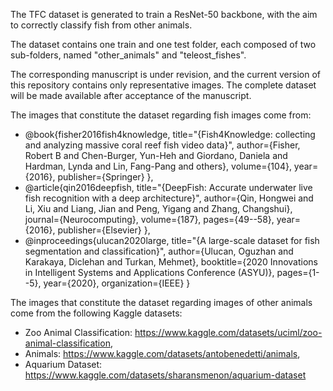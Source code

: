 The TFC dataset is generated to train a ResNet-50 backbone, with the aim to correctly classify fish from other animals. 

The dataset contains one train and one test folder, each composed of two sub-folders, named "other_animals" and "teleost_fishes".

The corresponding manuscript is under revision, and the current version of this repository contains only representative images. The complete dataset will be made available after acceptance of the manuscript.  

The images that constitute the dataset regarding fish images come from:

* @book{fisher2016fish4knowledge,
  title="{Fish4Knowledge: collecting and analyzing massive coral reef fish video data}",
  author={Fisher, Robert B and Chen-Burger, Yun-Heh and Giordano, Daniela and Hardman, Lynda and Lin, Fang-Pang and others},
  volume={104},
  year={2016},
  publisher={Springer}
},
* @article{qin2016deepfish,
  title="{DeepFish: Accurate underwater live fish recognition with a deep architecture}",
  author={Qin, Hongwei and Li, Xiu and Liang, Jian and Peng, Yigang and Zhang, Changshui},
  journal={Neurocomputing},
  volume={187},
  pages={49--58},
  year={2016},
  publisher={Elsevier}
},
* @inproceedings{ulucan2020large,
  title="{A large-scale dataset for fish segmentation and classification}",
  author={Ulucan, Oguzhan and Karakaya, Diclehan and Turkan, Mehmet},
  booktitle={2020 Innovations in Intelligent Systems and Applications Conference (ASYU)},
  pages={1--5},
  year={2020},
  organization={IEEE}
}

The images that constitute the dataset regarding images of other animals come from the following Kaggle datasets:

* Zoo Animal Classification: https://www.kaggle.com/datasets/uciml/zoo-animal-classification,
* Animals: https://www.kaggle.com/datasets/antobenedetti/animals,
* Aquarium Dataset: https://www.kaggle.com/datasets/sharansmenon/aquarium-dataset
